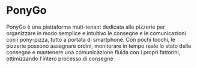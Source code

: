 # PonyGo
PonyGo è una piattaforma muti-tenant dedicata alle pizzerie per organizzare 
in modo semplice e intuitivo le consegne e le comunicazioni con i pony-pizza,
tutto a portata di smartphone. Con pochi tocchi, le pizzerie possono assegnare 
ordini, monitorare in tempo reale lo stato delle consegne e mantenere una 
comunicazione fluida con i propri fattorini, ottimizzando l'intero processo di consegne
